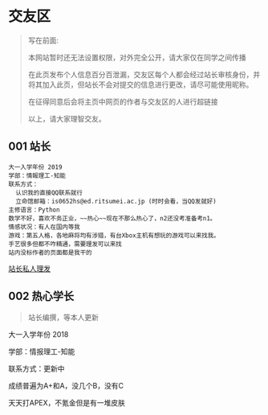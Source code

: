 # 交友区

>写在前面:
>
>本网站暂时还无法设置权限，对外完全公开，请大家仅在同学之间传播
>
>在此页发布个人信息百分百泄漏，交友区每个人都会经过站长审核身份，并将其加入此页，但站长不会对提交的信息进行更改，请尽可能使用昵称。
>
>在征得同意后会将主页中网页的作者与交友区的人进行超链接
>
>以上，请大家理智交友。

## 001 站长

    大一入学年份 2019
    学部：情報理工-知能
    联系方式：
      认识我的直接QQ联系就行
      立命馆邮箱：is0652hs@ed.ritsumei.ac.jp (时时会看，当QQ发就好)
    主修语言：Python
    数学不好，喜欢不务正业，~~热心~~现在不那么热心了，n2还没考准备考n1。
    情感状况：有人在国内等我
    游戏：第五人格，各地麻将均有涉猎，有台Xbox主机有想玩的游戏可以来找我。
    手艺很多但都不咋精通，需要理发可以来找
    站内没标作者的页面都是我干的

[站长私人理发](https://luopzh.github.io/University-R/pages/lifa)

## 002 热心学长

> 站长编撰，等本人更新

大一入学年份 2018

学部：情报理工-知能

联系方式：更新中

成绩普遍为A+和A，没几个B，没有C

天天打APEX，不氪金但是有一堆皮肤
